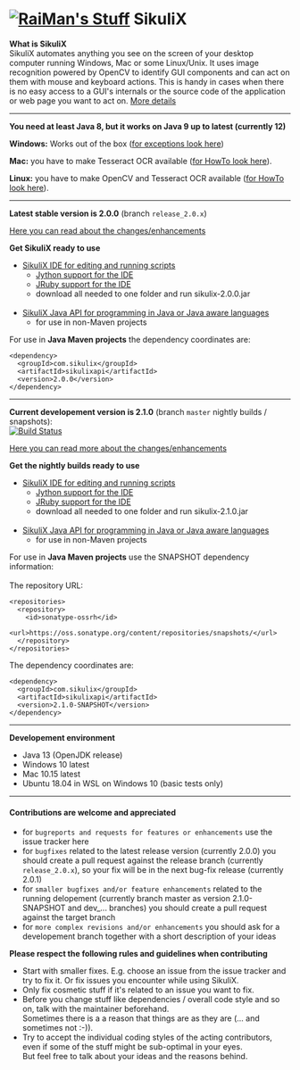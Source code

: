 [![RaiMan's Stuff](https://raw.github.com/RaiMan/SikuliX-2014-Docs/master/src/main/resources/docs/source/RaiManStuff64.png)](http://sikulix.com) SikuliX
============

**What is SikuliX**<br>SikuliX automates anything you see on the screen of your desktop computer 
running Windows, Mac or some Linux/Unix. It uses image recognition powered by OpenCV to identify 
GUI components and can act on them with mouse and keyboard actions.
This is handy in cases when there is no easy access to a GUI's internals or 
the source code of the application or web page you want to act on. [More details](http://sikulix.com)

<hr>

**You need at least Java 8, but it works on Java 9 up to latest (currently 12)**

**Windows:** Works out of the box ([for exceptions look here](https://github.com/RaiMan/SikuliX1/wiki/Windows:-Problems-with-libraries-OpenCV-or-Tesseract))

**Mac:** you have to make Tesseract OCR available ([for HowTo look here](https://github.com/RaiMan/SikuliX1/wiki/macOS-Linux:-Support-libraries-for-Tess4J-Tesseract-4-OCR)).

**Linux:** you have to make OpenCV and Tesseract OCR available ([for HowTo look here](https://sikulix-2014.readthedocs.io/en/latest/newslinux.html#version-1-1-4-special-for-linux-people)).

<hr>

**Latest stable version is 2.0.0** (branch `release_2.0.x`)

[Here you can read about the changes/enhancements](https://sikulix-2014.readthedocs.io/en/latest/news.html)

**Get SikuliX ready to use**
- [SikuliX IDE for editing and running scripts](https://github.com/RaiMan/SikuliX1/releases/download/v2.0.0/sikulix-2.0.0.jar)
  - [Jython support for the IDE](https://repo1.maven.org/maven2/org/python/jython-standalone/2.7.1/jython-standalone-2.7.1.jar)
  - [JRuby support for the IDE](https://repo1.maven.org/maven2/org/jruby/jruby-complete/9.2.0.0/jruby-complete-9.2.0.0.jar)
  - download all needed to one folder and run sikulix-2.0.0.jar
  <br><br>
- [SikuliX Java API for programming in Java or Java aware languages](https://github.com/RaiMan/SikuliX1/releases/download/v2.0.0/sikulixapi-2.0.0.jar)
  - for use in non-Maven projects
 
For use in **Java Maven projects** the dependency coordinates are:
```
<dependency>
  <groupId>com.sikulix</groupId>
  <artifactId>sikulixapi</artifactId>
  <version>2.0.0</version>
</dependency>
```
<hr>

**Current developement version is 2.1.0** (branch `master` nightly builds / snapshots):<br>
[![Build Status](https://travis-ci.org/RaiMan/SikuliX1.svg?branch=master)](https://travis-ci.org/RaiMan/SikuliX1)

[Here you can read more about the changes/enhancements](https://sikulix-2014.readthedocs.io/en/latest/newsdev.html)

**Get the nightly builds ready to use** 
- [SikuliX IDE for editing and running scripts]()
  - [Jython support for the IDE]()
  - [JRuby support for the IDE]()
  - download all needed to one folder and run sikulix-2.1.0.jar
  <br><br>
- [SikuliX Java API for programming in Java or Java aware languages]()
  - for use in non-Maven projects

For use in **Java Maven projects** use the SNAPSHOT dependency information:<br><br>
The repository URL:
```
<repositories>
  <repository>
    <id>sonatype-ossrh</id>
    <url>https://oss.sonatype.org/content/repositories/snapshots/</url>
  </repository>
</repositories>
```
The dependency coordinates are:
```
<dependency>
  <groupId>com.sikulix</groupId>
  <artifactId>sikulixapi</artifactId>
  <version>2.1.0-SNAPSHOT</version>
</dependency>
```
<hr>

**Developement environment**

 - Java 13 (OpenJDK release)
 - Windows 10 latest
 - Mac 10.15 latest
 - Ubuntu 18.04 in WSL on Windows 10 (basic tests only)

<hr>

#### Contributions are welcome and appreciated
 - for `bugreports and requests for features or enhancements` use the issue tracker here
 - for `bugfixes` related to the latest release version (currently 2.0.0) you should create a pull request against the release branch (currently `release_2.0.x`), so your fix will be in the next bug-fix release (currently 2.0.1)
- for `smaller bugfixes and/or feature enhancements` related to the running delopement (currently branch master as version 2.1.0-SNAPSHOT and dev_... branches) you should create a pull request against the target branch
 - for `more complex revisions and/or enhancements` you should ask for a developement branch together with a short description of your ideas
 
 **Please respect the following rules and guidelines when contributing**
  - Start with smaller fixes. E.g. choose an issue from the issue tracker and try to fix it. Or fix issues you encounter while using SikuliX.
  - Only fix cosmetic stuff if it's related to an issue you want to fix.
  - Before you change stuff like dependencies / overall code style and so on, talk with the maintainer beforehand.<br>Sometimes there is a a reason that things are as they are (... and sometimes not :-)).
  - Try to accept the individual coding styles of the acting contributors, even if some of the stuff might be sub-optimal in your eyes.<br>But feel free to talk about your ideas and the reasons behind.

 
